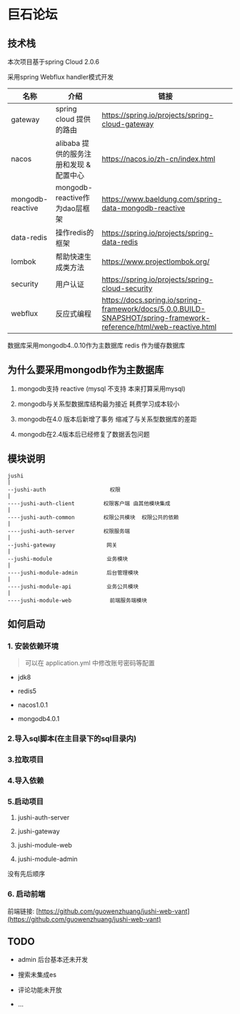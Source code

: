 # 巨石论坛

## 技术栈

本次项目基于spring Cloud 2.0.6

采用spring Webflux handler模式开发

| 名称               | 介绍                        | 链接                                                                                                                  |
| ---------------- | ------------------------- | ------------------------------------------------------------------------------------------------------------------- |
| gateway          | spring cloud 提供的路由        | https://spring.io/projects/spring-cloud-gateway                                                                     |
| nacos            | alibaba 提供的服务注册和发现 & 配置中心 | https://nacos.io/zh-cn/index.html                                                                                   |
| mongodb-reactive | mongodb-reactive作为dao层框架  | https://www.baeldung.com/spring-data-mongodb-reactive                                                               |
| data-redis       | 操作redis的框架                | https://spring.io/projects/spring-data-redis                                                                        |
| lombok           | 帮助快速生成类方法                 | https://www.projectlombok.org/                                                                                      |
| security         | 用户认证                      | https://spring.io/projects/spring-cloud-security                                                                    |
| webflux          | 反应式编程                     | https://docs.spring.io/spring-framework/docs/5.0.0.BUILD-SNAPSHOT/spring-framework-reference/html/web-reactive.html |

数据库采用mongodb4..0.10作为主数据库 redis 作为缓存数据库

## 为什么要采用mongodb作为主数据库

1. mongodb支持 reactive (mysql 不支持 本来打算采用mysql)

2. mongodb与关系型数据库结构最为接近 耗费学习成本较小

3. mongodb在4.0 版本后新增了事务 缩减了与关系型数据库的差距

4. mongodb在2.4版本后已经修复了数据丢包问题

## 模块说明

```
jushi   
| 
--jushi-auth                    权限
|
----jushi-auth-client         权限客户端 由其他模块集成
|
----jushi-auth-common         权限公共模块  权限公共的依赖
|
----jushi-auth-server         权限服务端
|
--jushi-gateway                网关
|
--jushi-module                 业务模块
|
----jushi-module-admin         后台管理模块
|
----jushi-module-api           业务公共模块
|
----jushi-module-web            前端服务端模块
```

## 如何启动

### 1. 安装依赖环境

> 可以在 application.yml 中修改账号密码等配置

- jdk8

- redis5

- nacos1.0.1 

- mongodb4.0.1

### 2.导入sql脚本(在主目录下的sql目录内)

### 3.拉取项目

### 4.导入依赖

### 5.启动项目

1. jushi-auth-server

2. jushi-gateway

3. jushi-module-web

4. jushi-module-admin

没有先后顺序

### 6. 启动前端

前端链接: [https://github.com/guowenzhuang/jushi-web-vant](https://github.com/guowenzhuang/jushi-web-vant)

## TODO

- admin 后台基本还未开发

- 搜索未集成es

- 评论功能未开放

- ...
